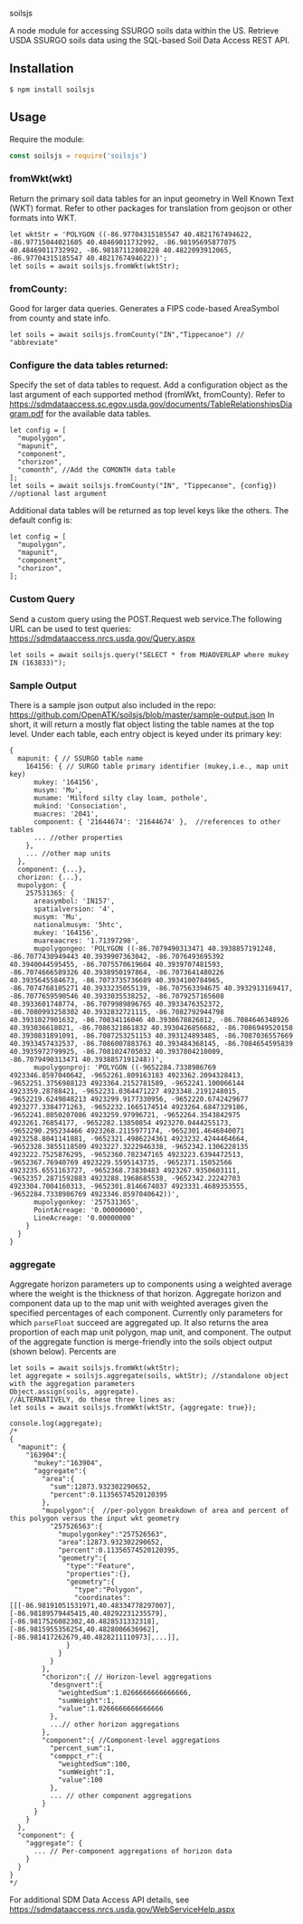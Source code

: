 soilsjs

A node module for accessing SSURGO soils data within the US.
Retrieve USDA SSURGO soils data using the SQL-based Soil Data Access REST API.

## Installation

```console
$ npm install soilsjs
```

## Usage
Require the module:

```js
const soilsjs = require('soilsjs')
```

### fromWkt(wkt)
Return the primary soil data tables for an input geometry in Well Known Text (WKT) format. Refer to other packages for translation from geojson or other formats into WKT.
```
let wktStr = 'POLYGON ((-86.97704315185547 40.4821767494622, -86.97715044021605 40.48469011732992, -86.98195695877075 40.48469011732992, -86.98187112808228 40.4822093912065, -86.97704315185547 40.4821767494622))';
let soils = await soilsjs.fromWkt(wktStr);
```

### fromCounty:
Good for larger data queries. Generates a FIPS code-based AreaSymbol from county and state info.
```
let soils = await soilsjs.fromCounty("IN","Tippecanoe") // "abbreviate"
```

### Configure the data tables returned:
Specify the set of data tables to request. Add a configuration object as the last argument of each supported method (fromWkt, fromCounty). 
Refer to <https://sdmdataaccess.sc.egov.usda.gov/documents/TableRelationshipsDiagram.pdf> for the available data tables.
```
let config = [
  "mupolygon",
  "mapunit",
  "component",
  "chorizon",
  "comonth", //Add the COMONTH data table
];
let soils = await soilsjs.fromCounty("IN", "Tippecanoe", {config}) //optional last argument
```
Additional data tables will be returned as top level keys like the others. The default config is:
```
let config = [
  "mupolygon",
  "mapunit",
  "component",
  "chorizon",
];
```

### Custom Query
Send a custom query using the POST.Request web service.The following URL can be used to test queries:
<https://sdmdataaccess.nrcs.usda.gov/Query.aspx>
```
let soils = await soilsjs.query("SELECT * from MUAOVERLAP where mukey IN (163833)");
```

### Sample Output
There is a sample json output also included in the repo: <https://github.com/OpenATK/soilsjs/blob/master/sample-output.json>
In short, it will return a mostly flat object listing the table names at the top level. Under each table, each entry object is keyed under its primary key:
```
{
  mapunit: { // SSURGO table name
    164156: { // SURGO table primary identifier (mukey,i.e., map unit key)
      mukey: '164156',                                                          
      musym: 'Mu',                                                              
      muname: 'Milford silty clay loam, pothole',                               
      mukind: 'Consociation',                                                                                                    
      muacres: '2041',                                                                                                                
      component: { '21644674': '21644674' },  //references to other tables                                   
      ... //other properties
    },
    ... //other map units
  },
  component: {...},
  chorizon: {...},
  mupolygon: {
    257531365: {
      areasymbol: 'IN157',
      spatialversion: '4',
      musym: 'Mu',
      nationalmusym: '5htc',
      mukey: '164156',
      muareaacres: '1.71397298',
      mupolygongeo: 'POLYGON ((-86.7079490313471 40.3938857191248, -86.7077430949443 40.3939907363042, -86.7076493695392 40.3940044595455, -86.7075570619604 40.3939707481593, -86.7074666589326 40.3938950197864, -86.7073641480226 40.3935645584673, -86.7073735736689 40.3934100784965, -86.7074768105271 40.3933235055139, -86.707563394675 40.3932913169417, -86.7077659590546 40.3933035538252, -86.7079257165608 40.3933601748774, -86.7079989896765 40.3933476352372, -86.7080993258302 40.3932832721115, -86.7082792944798 40.3931027901632, -86.70834116046 40.3930678826812, -86.7084646348926 40.393036618021, -86.7086321861832 40.3930426856682, -86.7086949520158 40.3930831891091, -86.7087253251153 40.393124893485, -86.7087036557669 40.3933457432537, -86.7086007883763 40.393484368145, -86.7084654595839 40.3935972799925, -86.7081024705032 40.3937804210009, -86.7079490313471 40.3938857191248))',
      mupolygonproj: 'POLYGON ((-9652284.7338986769 4923346.8597040642, -9652261.809163183 4923362.2094328413, -9652251.3756988123 4923364.2152781589, -9652241.100066144 4923359.28788421, -9652231.0364471227 4923348.2191248015, -9652219.6249848213 4923299.9177330956, -9652220.6742429677 4923277.3384771263, -9652232.1665174514 4923264.6847329186, -9652241.8050207086 4923259.97996721, -9652264.3543842975 4923261.76854177, -9652282.13850854 4923270.0444255173, -9652290.295234466 4923268.2115977174, -9652301.4646040071 4923258.8041141881, -9652321.4986224361 4923232.4244464664, -9652328.3855118509 4923227.3222946338, -9652342.1306228135 4923222.7525876295, -9652360.782347165 4923223.6394472513, -9652367.76940769 4923229.5595143735, -9652371.15052566 4923235.6551163727, -9652368.73830483 4923267.9350603111, -9652357.2871592883 4923288.1968685538, -9652342.22242703 4923304.7004160313, -9652301.8146674037 4923331.4689353555, -9652284.7338986769 4923346.8597040642))',
      mupolygonkey: '257531365',
      PointAcreage: '0.00000000',
      LineAcreage: '0.00000000'
    }
  }
}
```

### aggregate
Aggregate horizon parameters up to components using a weighted average where the weight is the thickness of that horizon. Aggregate horizon and component data up to the map unit with weighted averages given the specified percentages of each component. Currently only parameters for which `parseFloat` succeed are aggregated up. It also returns the area proportion of each map unit polygon, map unit, and component. The output of the aggregate function is merge-friendly into the soils object output (shown below). Percents are 
```
let soils = await soilsjs.fromWkt(wktStr);
let aggregate = soilsjs.aggregate(soils, wktStr); //standalone object with the aggregation parameters
Object.assign(soils, aggregate).
//ALTERNATIVELY, do these three lines as:
let soils = await soilsjs.fromWkt(wktStr, {aggregate: true});

console.log(aggregate);
/*
{
  "mapunit": {
    "163904":{
      "mukey":"163904",
      "aggregate":{
        "area":{
          "sum":12873.932302290652,
          "percent":0.11356574520120395
        },
        "mupolygon":{  //per-polygon breakdown of area and percent of this polygon versus the input wkt geometry
          "257526563":{
            "mupolygonkey":"257526563",
            "area":12873.932302290652,
            "percent":0.11356574520120395,
            "geometry":{
              "type":"Feature",
              "properties":{},
              "geometry":{
                "type":"Polygon",
                "coordinates":[[[-86.98191051531971,40.48334778297007],[-86.98189579445415,40.48292231235579],[-86.9817526082302,40.4828531332318],[-86.9815955356254,40.4828006636962],[-86.981417262679,40.4828211110973],...]],
              }
            }
          }
        },
        "chorizon":{ // Horizon-level aggregations
          "desgnvert":{
            "weightedSum":1.0266666666666666,
            "sumWeight":1,
            "value":1.0266666666666666
          },
          ...// other horizon aggregations
        },
        "component":{ //Component-level aggregations
          "percent_sum":1,
          "comppct_r":{
            "weightedSum":100,
            "sumWeight":1,
            "value":100
          },
          ... // other component aggregations
        }
      }
    }
  },
  "component": {
    "aggregate": {
      ... // Per-component aggregations of horizon data
    }
  }
}
*/
```


For additional SDM Data Access API details, see <https://sdmdataaccess.nrcs.usda.gov/WebServiceHelp.aspx>
